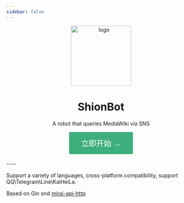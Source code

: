 ```yaml
---
sidebar: false
---
```

<style>
.button-go {
   background-color: #3eaf7c;
   border: none;
   color: white;
   padding: 15px 32px;
   text-align: center;
   text-decoration: none;
   display: inline-block;
   font-size: 20px;
   border-radius: 4px;
   cursor:pointer;
}
</style>
<div align="center">
   <img width="160" :src="$withBase('/img/logo.png')" alt="logo">
   <h1>ShionBot</h1>
   <p>A robot that queries MediaWiki via SNS</p>
   <a href="How-to-ues/Start">
      <button class="button-go">立即开始 →</button>
   </a>
</div>
<br>
----
<br>

Support a variety of languages, cross-platform compatibility, support QQ\Telegram\Line\KaiHeiLa.

Based on Gin snd [mirai-api-http](https://github.com/project-mirai/mirai-api-http)